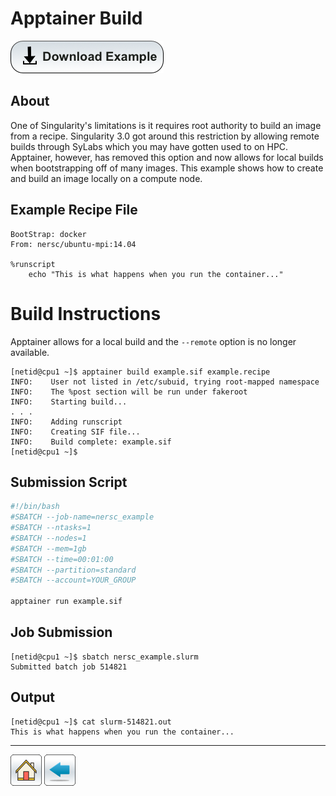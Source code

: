 # Apptainer Build

[![](/Images/Download-Button.png)](Apptainer-Build.tar.gz)

## About
One of Singularity's limitations is it requires root authority to build an image from a recipe. Singularity 3.0 got around this restriction by allowing remote builds through SyLabs which you may have gotten used to on HPC. Apptainer, however, has removed this option and now allows for local builds when bootstrapping off of many images. This example shows how to create and build an image locally on a compute node. 

## Example Recipe File

```singularity
BootStrap: docker
From: nersc/ubuntu-mpi:14.04
 
%runscript
    echo "This is what happens when you run the container..."
```

# Build Instructions
Apptainer allows for a local build and the ```--remote``` option is no longer available. 
```console
[netid@cpu1 ~]$ apptainer build example.sif example.recipe 
INFO:    User not listed in /etc/subuid, trying root-mapped namespace
INFO:    The %post section will be run under fakeroot
INFO:    Starting build...
. . .
INFO:    Adding runscript
INFO:    Creating SIF file...
INFO:    Build complete: example.sif
[netid@cpu1 ~]$ 
```

## Submission Script
```bash
#!/bin/bash
#SBATCH --job-name=nersc_example
#SBATCH --ntasks=1
#SBATCH --nodes=1             
#SBATCH --mem=1gb                    
#SBATCH --time=00:01:00   
#SBATCH --partition=standard
#SBATCH --account=YOUR_GROUP

apptainer run example.sif
```

## Job Submission
```console
[netid@cpu1 ~]$ sbatch nersc_example.slurm 
Submitted batch job 514821
```

## Output
```console
[netid@cpu1 ~]$ cat slurm-514821.out 
This is what happens when you run the container...
```

-----
[![](/Images/home.png)](https://ua-researchcomputing-hpc.github.io/) 
[![](/Images/back.png)](../)
